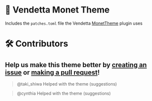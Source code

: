 # 🎨 Vendetta Monet Theme

Includes the `patches.toml` file the Vendetta [MonetTheme](https://github.com/Gabe616/VendettaPlugins/tree/main/plugins/monet-theme) plugin uses

# 🛠 Contributors

## Help us make this theme better by [creating an issue](https://github.com/Gabe616/VendettaPlugins/issues/new) or [making a pull request](https://github.com/Gabe616/VendettaPlugins/compare)!

> @taki_shiwa
> Helped with the theme (suggestions)

> @cynthia
> Helped with the theme (suggestions)
